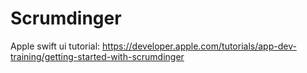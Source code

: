 # Scrumdinger
Apple swift ui tutorial: https://developer.apple.com/tutorials/app-dev-training/getting-started-with-scrumdinger 
